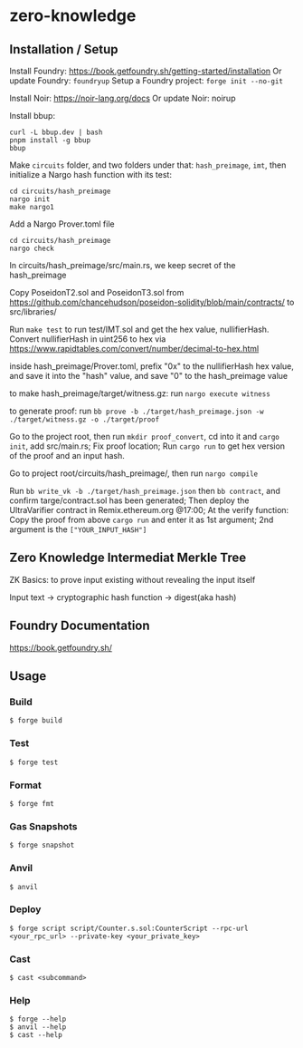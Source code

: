 # zero-knowledge

## Installation / Setup
Install Foundry: https://book.getfoundry.sh/getting-started/installation
Or update Foundry: `foundryup`
Setup a Foundry project: `forge init --no-git`

Install Noir: https://noir-lang.org/docs
Or update Noir: noirup

Install bbup:
```
curl -L bbup.dev | bash
pnpm install -g bbup
bbup
```

Make `circuits` folder, and two folders under that: `hash_preimage`, `imt`, then initialize a Nargo hash function with its test:
```
cd circuits/hash_preimage 
nargo init
make nargo1
```
Add a Nargo Prover.toml file
```
cd circuits/hash_preimage
nargo check
```
In circuits/hash_preimage/src/main.rs,
we keep secret of the hash_preimage

Copy PoseidonT2.sol and PoseidonT3.sol
from https://github.com/chancehudson/poseidon-solidity/blob/main/contracts/ to src/libraries/

Run `make test` to run test/IMT.sol and get the hex value, nullifierHash. Convert nullifierHash in uint256 to hex via https://www.rapidtables.com/convert/number/decimal-to-hex.html

inside hash_preimage/Prover.toml, prefix "0x" to the nullifierHash hex value, and save it into the "hash" value, and save "0" to the hash_preimage value

to make hash_preimage/target/witness.gz: run `nargo execute witness`

to generate proof: run `bb prove -b ./target/hash_preimage.json -w ./target/witness.gz -o ./target/proof`

Go to the project root, then run `mkdir proof_convert`, cd into it and `cargo init`, add src/main.rs; Fix proof location; Run `cargo run` to get hex version of the proof and an input hash.

Go to project root/circuits/hash_preimage/, then run `nargo compile`

Run `bb write_vk -b ./target/hash_preimage.json` then `bb contract`, and confirm targe/contract.sol has been generated; Then deploy the UltraVarifier contract in Remix.ethereum.org @17:00; 
At the verify function: Copy the proof from above `cargo run` and enter it as 1st argument; 2nd argument is the `["YOUR_INPUT_HASH"]`


## Zero Knowledge Intermediat Merkle Tree
ZK Basics: to prove input existing without revealing the input itself

Input text -> cryptographic hash function -> digest(aka hash)


## Foundry Documentation
https://book.getfoundry.sh/

## Usage

### Build

```shell
$ forge build
```

### Test

```shell
$ forge test
```

### Format

```shell
$ forge fmt
```

### Gas Snapshots

```shell
$ forge snapshot
```

### Anvil

```shell
$ anvil
```

### Deploy

```shell
$ forge script script/Counter.s.sol:CounterScript --rpc-url <your_rpc_url> --private-key <your_private_key>
```

### Cast

```shell
$ cast <subcommand>
```

### Help

```shell
$ forge --help
$ anvil --help
$ cast --help
```
